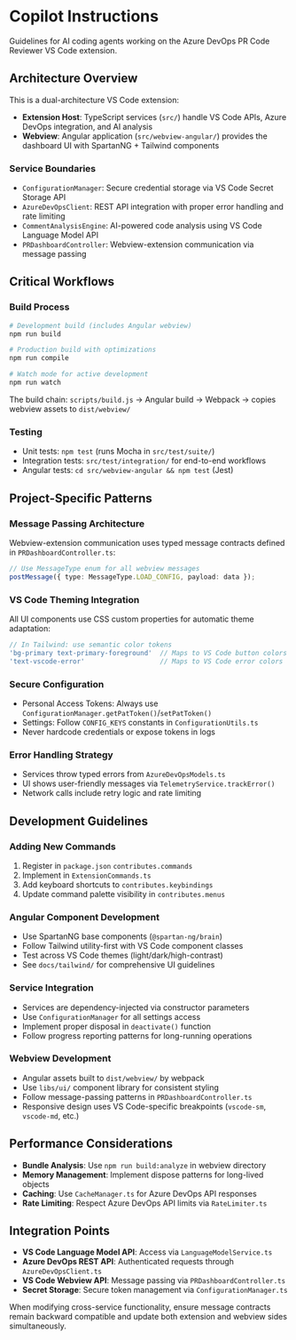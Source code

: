 # Copilot Instructions

Guidelines for AI coding agents working on the Azure DevOps PR Code Reviewer VS Code extension.

## Architecture Overview

This is a dual-architecture VS Code extension:
- **Extension Host**: TypeScript services (`src/`) handle VS Code APIs, Azure DevOps integration, and AI analysis
- **Webview**: Angular application (`src/webview-angular/`) provides the dashboard UI with SpartanNG + Tailwind components

### Service Boundaries
- `ConfigurationManager`: Secure credential storage via VS Code Secret Storage API
- `AzureDevOpsClient`: REST API integration with proper error handling and rate limiting
- `CommentAnalysisEngine`: AI-powered code analysis using VS Code Language Model API
- `PRDashboardController`: Webview-extension communication via message passing

## Critical Workflows

### Build Process
```bash
# Development build (includes Angular webview)
npm run build

# Production build with optimizations
npm run compile

# Watch mode for active development
npm run watch
```

The build chain: `scripts/build.js` → Angular build → Webpack → copies webview assets to `dist/webview/`

### Testing
- Unit tests: `npm test` (runs Mocha in `src/test/suite/`)
- Integration tests: `src/test/integration/` for end-to-end workflows
- Angular tests: `cd src/webview-angular && npm test` (Jest)

## Project-Specific Patterns

### Message Passing Architecture
Webview-extension communication uses typed message contracts defined in `PRDashboardController.ts`:
```typescript
// Use MessageType enum for all webview messages
postMessage({ type: MessageType.LOAD_CONFIG, payload: data });
```

### VS Code Theming Integration
All UI components use CSS custom properties for automatic theme adaptation:
```typescript
// In Tailwind: use semantic color tokens
'bg-primary text-primary-foreground'  // Maps to VS Code button colors
'text-vscode-error'                   // Maps to VS Code error colors
```

### Secure Configuration
- Personal Access Tokens: Always use `ConfigurationManager.getPatToken()`/`setPatToken()`
- Settings: Follow `CONFIG_KEYS` constants in `ConfigurationUtils.ts`
- Never hardcode credentials or expose tokens in logs

### Error Handling Strategy
- Services throw typed errors from `AzureDevOpsModels.ts`
- UI shows user-friendly messages via `TelemetryService.trackError()`
- Network calls include retry logic and rate limiting

## Development Guidelines

### Adding New Commands
1. Register in `package.json` `contributes.commands`
2. Implement in `ExtensionCommands.ts`
3. Add keyboard shortcuts to `contributes.keybindings`
4. Update command palette visibility in `contributes.menus`

### Angular Component Development
- Use SpartanNG base components (`@spartan-ng/brain`)
- Follow Tailwind utility-first with VS Code component classes
- Test across VS Code themes (light/dark/high-contrast)
- See `docs/tailwind/` for comprehensive UI guidelines

### Service Integration
- Services are dependency-injected via constructor parameters
- Use `ConfigurationManager` for all settings access
- Implement proper disposal in `deactivate()` function
- Follow progress reporting patterns for long-running operations

### Webview Development
- Angular assets built to `dist/webview/` by webpack
- Use `libs/ui/` component library for consistent styling
- Follow message-passing patterns in `PRDashboardController.ts`
- Responsive design uses VS Code-specific breakpoints (`vscode-sm`, `vscode-md`, etc.)

## Performance Considerations

- **Bundle Analysis**: Use `npm run build:analyze` in webview directory
- **Memory Management**: Implement dispose patterns for long-lived objects
- **Caching**: Use `CacheManager.ts` for Azure DevOps API responses
- **Rate Limiting**: Respect Azure DevOps API limits via `RateLimiter.ts`

## Integration Points

- **VS Code Language Model API**: Access via `LanguageModelService.ts`
- **Azure DevOps REST API**: Authenticated requests through `AzureDevOpsClient.ts`
- **VS Code Webview API**: Message passing via `PRDashboardController.ts`
- **Secret Storage**: Secure token management via `ConfigurationManager.ts`

When modifying cross-service functionality, ensure message contracts remain backward compatible and update both extension and webview sides simultaneously.